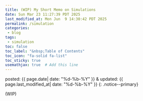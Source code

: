 ```yaml
---
title: (WIP) My Short Memo on Simulations
date: Sun Mar 23 11:27:39 PDT 2025
last_modified_at: Mon Jun  9 14:30:42 PDT 2025
permalink: /simulation
categories:
 - blog
tags:
 - simulation
toc: false
toc_label: "&nbsp;Table of Contents"
toc_icon: "fa-solid fa-list"
toc_sticky: true
usemathjax: true  # Add this line
---
```


<!--tags: {% for tag in page.tags %} <a href="/tags/#{{ tag }}">{{ tag }}</a> {% endfor %}
<br>
cats: {% for category in page.categories %} <a href="/categories/#{{ category }}">{{ category }}</a> {% endfor %}-->

posted: {{ page.date| date: "%d-%b-%Y" }}
&amp;
updated: {{ page.last_modified_at| date: "%d-%b-%Y" }}
{: .notice--primary}


(WIP)


